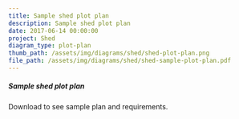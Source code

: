 ```yaml
---
title: Sample shed plot plan
description: Sample shed plot plan
date: 2017-06-14 00:00:00
project: Shed
diagram_type: plot-plan
thumb_path: /assets/img/diagrams/shed/shed-plot-plan.png
file_path: /assets/img/diagrams/shed/shed-sample-plot-plan.pdf
---
```

##### Sample shed plot plan
Download to see sample plan and requirements.